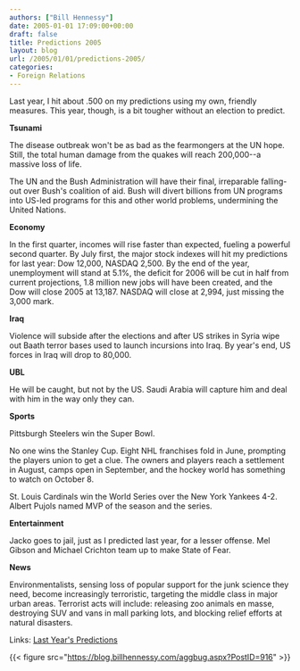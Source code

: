 ```yaml
---
authors: ["Bill Hennessy"]
date: 2005-01-01 17:09:00+00:00
draft: false
title: Predictions 2005
layout: blog
url: /2005/01/01/predictions-2005/
categories:
- Foreign Relations
---
```


Last year, I hit about .500 on my predictions using my own, friendly measures. This year, though, is a bit tougher without an election to predict.




**Tsunami**




The disease outbreak won't be as bad as the fearmongers at the UN hope. Still, the total human damage from the quakes will reach 200,000--a massive loss of life.




The UN and the Bush Administration will have their final, irreparable falling-out over Bush's coalition of aid. Bush will divert billions from UN programs into US-led programs for this and other world problems, undermining the United Nations.




**Economy**




In the first quarter, incomes will rise faster than expected, fueling a powerful second quarter. By July first, the major stock indexes will hit my predictions for last year: Dow 12,000, NASDAQ 2,500. By the end of the year, unemployment will stand at 5.1%, the deficit for 2006 will be cut in half from current projections, 1.8 million new jobs will have been created, and the Dow will close 2005 at 13,187. NASDAQ will close at 2,994, just missing the 3,000 mark.




**Iraq**




Violence will subside after the elections and after US strikes in Syria wipe out Baath terror bases used to launch incursions into Iraq. By year's end, US forces in Iraq will drop to 80,000.




**UBL**




He will be caught, but not by the US. Saudi Arabia will capture him and deal with him in the way only they can.




**Sports**  





Pittsburgh Steelers win the Super Bowl.




No one wins the Stanley Cup. Eight NHL franchises fold in June, prompting the players union to get a clue. The owners and players reach a settlement in August, camps open in September, and the hockey world has something to watch on October 8.




St. Louis Cardinals win the World Series over the New York Yankees 4-2. Albert Pujols named MVP of the season and the series.




**Entertainment**




Jacko goes to jail, just as I predicted last year, for a lesser offense. Mel Gibson and Michael Crichton team up to make State of Fear.




**News**




Environmentalists, sensing loss of popular support for the junk science they need, become increasingly terroristic, targeting the middle class in major urban areas. Terrorist acts will include: releasing zoo animals en masse, destroying SUV and vans in mall parking lots, and blocking relief efforts at natural disasters.




Links: [Last Year's Predictions](https://blog.billhennessy.com/blogs/hennessys_view/archive/2003/12/31/819.aspx)

{{< figure src="https://blog.billhennessy.com/aggbug.aspx?PostID=916" >}}

